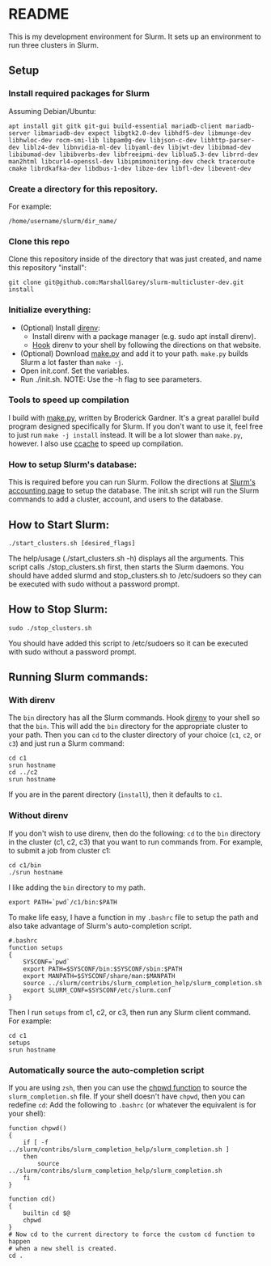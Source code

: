 # README
This is my development environment for Slurm. It sets up an environment to run
three clusters in Slurm.

## Setup
### Install required packages for Slurm
Assuming Debian/Ubuntu:

    apt install git gitk git-gui build-essential mariadb-client mariadb-server libmariadb-dev expect libgtk2.0-dev libhdf5-dev libmunge-dev libhwloc-dev rocm-smi-lib libpam0g-dev libjson-c-dev libhttp-parser-dev liblz4-dev libnvidia-ml-dev libyaml-dev libjwt-dev libibmad-dev libibumad-dev libibverbs-dev libfreeipmi-dev liblua5.3-dev librrd-dev man2html libcurl4-openssl-dev libipmimonitoring-dev check traceroute cmake librdkafka-dev libdbus-1-dev libze-dev libfl-dev libevent-dev

### Create a directory for this repository.
For example:

`/home/username/slurm/dir_name/`

### Clone this repo
Clone this repository inside of the directory that was just created, and name
this repository "install":

    git clone git@github.com:MarshallGarey/slurm-multicluster-dev.git install

### Initialize everything:
  * (Optional) Install [direnv](https://direnv.net/):
    * Install direnv with a package manager (e.g. sudo apt install direnv).
    * [Hook](https://direnv.net/docs/hook.html) direnv to your shell by
      following the directions on that website.
  * (Optional) Download [make.py](https://gitlab.com/SchedMD/support/scripts/-/raw/master/make.py)
    and add it to your path. `make.py` builds Slurm a lot faster than `make -j`.
  * Open init.conf. Set the variables.
  * Run ./init.sh. NOTE: Use the -h flag to see parameters.

### Tools to speed up compilation

I build with
[make.py](https://gitlab.com/SchedMD/support/scripts/-/raw/master/make.py),
written by Broderick Gardner. It's a great parallel build program designed
specifically for Slurm. If you don't want to use it, feel free to just run
`make -j install` instead. It will be a lot slower than `make.py`, however. I
also use
[ccache]([https://github.com/ccache/ccache](https://github.com/ccache/ccache))
to speed up compilation.

### How to setup Slurm's database:
This is required before you can run Slurm.
Follow the directions at [Slurm's accounting page](https://slurm.schedmd.com/accounting.html) to setup the database.
The init.sh script will run the Slurm commands to add a cluster, account, and
users to the database.

## How to Start Slurm:

    ./start_clusters.sh [desired_flags]

The help/usage (./start\_clusters.sh -h) displays all the arguments.
This script calls ./stop\_clusters.sh first, then starts the Slurm daemons.
You should have added slurmd and stop\_clusters.sh to /etc/sudoers so they can
be executed with sudo without a password prompt.

## How to Stop Slurm:

    sudo ./stop_clusters.sh

You should have added this script to /etc/sudoers so it can be executed
with sudo without a password prompt.

## Running Slurm commands:

### With direnv
The `bin` directory has all the Slurm commands.
Hook [direnv](https://direnv.net/) to your shell so that the `bin`. This will
add the `bin` directory for the appropriate cluster to your path. Then you can
`cd` to the cluster directory of your choice (`c1`, `c2`, or `c3`) and just run
a Slurm command:

    cd c1
    srun hostname
    cd ../c2
    srun hostname

If you are in the parent directory (`install`), then it defaults to `c1`.

### Without direnv
If you don't wish to use direnv, then do the following:
`cd` to the `bin` directory in the cluster (c1, c2, c3) that you want to run
commands from. For example, to submit a job from cluster c1:

    cd c1/bin
    ./srun hostname

I like adding the `bin` directory to my path.

    export PATH=`pwd`/c1/bin:$PATH

To make life easy, I have a function in my `.bashrc` file to setup the path and
also take advantage of Slurm's auto-completion script.

    #.bashrc
    function setups
    {
    	SYSCONF=`pwd`
    	export PATH=$SYSCONF/bin:$SYSCONF/sbin:$PATH
    	export MANPATH=$SYSCONF/share/man:$MANPATH
    	source ../slurm/contribs/slurm_completion_help/slurm_completion.sh
    	export SLURM_CONF=$SYSCONF/etc/slurm.conf
    }

Then I run `setups` from c1, c2, or c3, then run any Slurm client command.
For example:

    cd c1
    setups
    srun hostname

### Automatically source the auto-completion script
If you are using `zsh`, then you can use the
[chpwd function](https://unix.stackexchange.com/a/683600/244332) to source
the `slurm_completion.sh` file.
If your shell doesn't have `chpwd`, then you can redefine `cd`:
Add the following to `.bashrc` (or whatever the equivalent is for your shell):

    function chpwd()
    {
        if [ -f ../slurm/contribs/slurm_completion_help/slurm_completion.sh ]
        then
            source ../slurm/contribs/slurm_completion_help/slurm_completion.sh
        fi
    }

    function cd()
    {
        builtin cd $@
        chpwd
    }
    # Now cd to the current directory to force the custom cd function to happen
    # when a new shell is created.
    cd .
